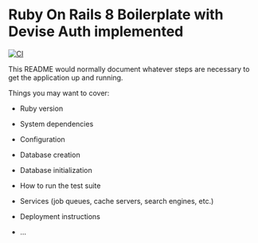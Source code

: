 # Ruby On Rails 8 Boilerplate with Devise Auth implemented
[![CI](https://github.com/Kholyk/ror_8_boilerplate/actions/workflows/ci.yml/badge.svg)](https://github.com/Kholyk/ror_8_boilerplate/actions/workflows/ci.yml)

This README would normally document whatever steps are necessary to get the
application up and running.

Things you may want to cover:

* Ruby version

* System dependencies

* Configuration

* Database creation

* Database initialization

* How to run the test suite

* Services (job queues, cache servers, search engines, etc.)

* Deployment instructions

* ...
